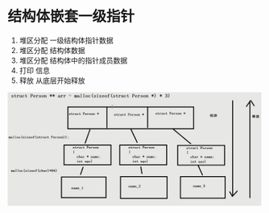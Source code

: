 # 结构体嵌套一级指针

1. 堆区分配 一级结构体指针数据
2. 堆区分配 结构体数据
3. 堆区分配 结构体中的指针成员数据
4. 打印 信息
5. 释放 从底层开始释放


![](vx_images/24920511220605.png)